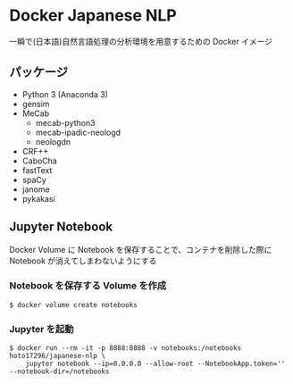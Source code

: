 # Docker Japanese NLP
一瞬で(日本語)自然言語処理の分析環境を用意するための Docker イメージ

## パッケージ
- Python 3 (Anaconda 3)
- gensim
- MeCab
  - mecab-python3
  - mecab-ipadic-neologd
  - neologdn
- CRF++
- CaboCha
- fastText
- spaCy
- janome
- pykakasi

## Jupyter Notebook
Docker Volume に Notebook を保存することで、コンテナを削除した際に Notebook が消えてしまわないようにする

### Notebook を保存する Volume を作成
``` console
$ docker volume create notebooks
```

### Jupyter を起動
``` console
$ docker run --rm -it -p 8888:8888 -v notebooks:/notebooks hoto17296/japanese-nlp \
    jupyter notebook --ip=0.0.0.0 --allow-root --NotebookApp.token='' --notebook-dir=/notebooks
```
